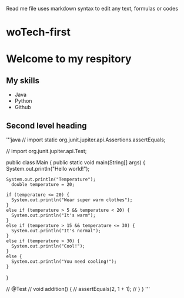 Read me file uses markdown syntax to edit any text, formulas or codes
# woTech-first

# Welcome to my respitory

## My skills
- Java
- Python
- Github
 
## Second level heading
'''java
// import static org.junit.jupiter.api.Assertions.assertEquals;

// import org.junit.jupiter.api.Test;

public class Main {
  public static void main(String[] args) {
    System.out.println("Hello world!");

    System.out.println("Temperature");
      double temperature = 20;

    if (temperature <= 20) {
      System.out.println("Wear super warm clothes");
    }
    else if (temperature > 5 && temperature < 20) {
      System.out.println("It's warm");
    }
    else if (temperature > 15 && temperature <= 30) {
      System.out.println("It's normal");
    }
    else if (temperature > 30) {
      System.out.println("Cool!");
    }
    else {
      System.out.println("You need cooling!");
    }
  }

  // @Test
  // void addition() {
  //     assertEquals(2, 1 + 1);
  // }
}
'''
